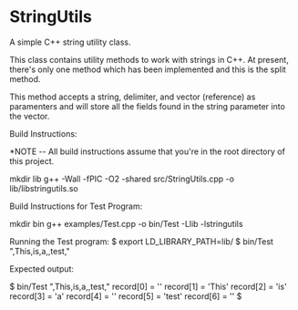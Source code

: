 # StringUtils
A simple C++ string utility class.

This class contains utility methods to work with strings in C++. At present,
there's only one method which has been implemented and this is the split method.

This method accepts a string, delimiter, and vector<string> (reference) as
paramenters and will store all the fields found in the string parameter into the
vector<string>.

Build Instructions:

*NOTE -- All build instructions assume that you're in the root directory of this
project.

mkdir lib
g++ -Wall -fPIC -O2 -shared src/StringUtils.cpp -o lib/libstringutils.so

Build Instructions for Test Program:

mkdir bin
g++ examples/Test.cpp -o bin/Test -Llib -lstringutils

Running the Test program:
$ export LD_LIBRARY_PATH=lib/
$ bin/Test ",This,is,a,,test,"

Expected output:

$ bin/Test ",This,is,a,,test,"
record[0] = ''
record[1] = 'This'
record[2] = 'is'
record[3] = 'a'
record[4] = ''
record[5] = 'test'
record[6] = ''
$
